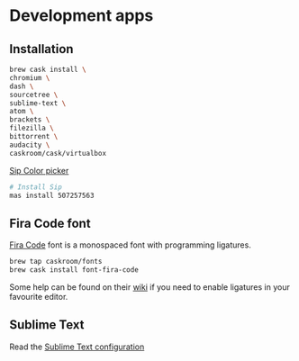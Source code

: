 
# Development apps

## Installation

```bash
brew cask install \
chromium \
dash \
sourcetree \
sublime-text \
atom \
brackets \
filezilla \
bittorrent \
audacity \
caskroom/cask/virtualbox 
```

[Sip Color picker](http://sipapp.io/)

```bash
# Install Sip
mas install 507257563
```

## Fira Code font

[Fira Code](https://github.com/tonsky/FiraCode) font is a monospaced font with programming ligatures.

```bash
brew tap caskroom/fonts
brew cask install font-fira-code
```

Some help can be found on their [wiki](https://github.com/tonsky/FiraCode/wiki) if you need to enable ligatures in your favourite editor.

## Sublime Text

Read the [Sublime Text configuration](sublimetext3/)
